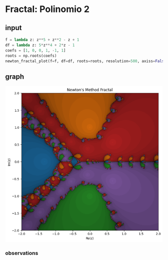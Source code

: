 # Fractal: Polinomio 2

## input

```python
f = lambda z: z**5 + z**2 - z + 1
df = lambda z: 5*z**4 + 2*z - 1
coefs = [1, 0, 0, 1, -1, 1]
roots = np.roots(coefs)
newton_fractal_plot(f=f, df=df, roots=roots, resolution=500, axiss=False)
```

## graph

![Gráfico do resultado para f(z) = z**5 + z**2 - z + 1 ](polinomio2.png)
### observations

